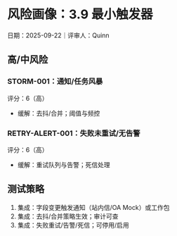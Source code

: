 # 风险画像：3.9 最小触发器

日期：2025-09-22｜评审人：Quinn

## 高/中风险

### STORM-001：通知/任务风暴
评分：6（高）
- 缓解：去抖/合并；阈值与频控

### RETRY-ALERT-001：失败未重试/无告警
评分：6（高）
- 缓解：重试队列与告警；死信处理

## 测试策略

1. 集成：字段变更触发通知（站内信/OA Mock）或工作包
2. 集成：去抖/合并策略生效；审计可查
3. 集成：失败重试/告警/死信；可停用/启用
